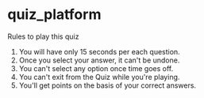 # quiz_platform
Rules to play this quiz
1. You will have only 15 seconds per each question.
2. Once you select your answer, it can't be undone.
3. You can't select any option once time goes off.
4. You can't exit from the Quiz while you're playing.
5. You'll get points on the basis of your correct answers.
